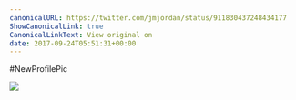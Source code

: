 ```yaml
---
canonicalURL: https://twitter.com/jmjordan/status/911830437248434177
ShowCanonicalLink: true
CanonicalLinkText: View original on
date: 2017-09-24T05:51:31+00:00
---
```

#NewProfilePic

![](/images/911830437248434177-DKd45KqVoAAhZ5_.jpg)